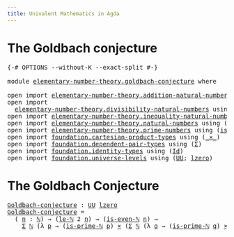 ```yaml
---
title: Univalent Mathematics in Agda
---
```


# The Goldbach conjecture

<pre class="Agda"><a id="82" class="Symbol">{-#</a> <a id="86" class="Keyword">OPTIONS</a> <a id="94" class="Pragma">--without-K</a> <a id="106" class="Pragma">--exact-split</a> <a id="120" class="Symbol">#-}</a>

<a id="125" class="Keyword">module</a> <a id="132" href="elementary-number-theory.goldbach-conjecture.html" class="Module">elementary-number-theory.goldbach-conjecture</a> <a id="177" class="Keyword">where</a>

<a id="184" class="Keyword">open</a> <a id="189" class="Keyword">import</a> <a id="196" href="elementary-number-theory.addition-natural-numbers.html" class="Module">elementary-number-theory.addition-natural-numbers</a> <a id="246" class="Keyword">using</a> <a id="252" class="Symbol">(</a><a id="253" href="elementary-number-theory.addition-natural-numbers.html#988" class="Function">add-ℕ</a><a id="258" class="Symbol">)</a>
<a id="260" class="Keyword">open</a> <a id="265" class="Keyword">import</a>
  <a id="274" href="elementary-number-theory.divisibility-natural-numbers.html" class="Module">elementary-number-theory.divisibility-natural-numbers</a> <a id="328" class="Keyword">using</a> <a id="334" class="Symbol">(</a><a id="335" href="elementary-number-theory.divisibility-natural-numbers.html#2390" class="Function">is-even-ℕ</a><a id="344" class="Symbol">)</a>
<a id="346" class="Keyword">open</a> <a id="351" class="Keyword">import</a> <a id="358" href="elementary-number-theory.inequality-natural-numbers.html" class="Module">elementary-number-theory.inequality-natural-numbers</a> <a id="410" class="Keyword">using</a> <a id="416" class="Symbol">(</a><a id="417" href="elementary-number-theory.inequality-natural-numbers.html#9976" class="Function">le-ℕ</a><a id="421" class="Symbol">)</a>
<a id="423" class="Keyword">open</a> <a id="428" class="Keyword">import</a> <a id="435" href="elementary-number-theory.natural-numbers.html" class="Module">elementary-number-theory.natural-numbers</a> <a id="476" class="Keyword">using</a> <a id="482" class="Symbol">(</a><a id="483" href="elementary-number-theory.natural-numbers.html#1444" class="Datatype">ℕ</a><a id="484" class="Symbol">)</a>
<a id="486" class="Keyword">open</a> <a id="491" class="Keyword">import</a> <a id="498" href="elementary-number-theory.prime-numbers.html" class="Module">elementary-number-theory.prime-numbers</a> <a id="537" class="Keyword">using</a> <a id="543" class="Symbol">(</a><a id="544" href="elementary-number-theory.prime-numbers.html#1945" class="Function">is-prime-ℕ</a><a id="554" class="Symbol">)</a>
<a id="556" class="Keyword">open</a> <a id="561" class="Keyword">import</a> <a id="568" href="foundation.cartesian-product-types.html" class="Module">foundation.cartesian-product-types</a> <a id="603" class="Keyword">using</a> <a id="609" class="Symbol">(</a><a id="610" href="foundation-core.cartesian-product-types.html#577" class="Function Operator">_×_</a><a id="613" class="Symbol">)</a>
<a id="615" class="Keyword">open</a> <a id="620" class="Keyword">import</a> <a id="627" href="foundation.dependent-pair-types.html" class="Module">foundation.dependent-pair-types</a> <a id="659" class="Keyword">using</a> <a id="665" class="Symbol">(</a><a id="666" href="foundation-core.dependent-pair-types.html#502" class="Record">Σ</a><a id="667" class="Symbol">)</a>
<a id="669" class="Keyword">open</a> <a id="674" class="Keyword">import</a> <a id="681" href="foundation.identity-types.html" class="Module">foundation.identity-types</a> <a id="707" class="Keyword">using</a> <a id="713" class="Symbol">(</a><a id="714" href="foundation-core.identity-types.html#641" class="Datatype">Id</a><a id="716" class="Symbol">)</a>
<a id="718" class="Keyword">open</a> <a id="723" class="Keyword">import</a> <a id="730" href="foundation.universe-levels.html" class="Module">foundation.universe-levels</a> <a id="757" class="Keyword">using</a> <a id="763" class="Symbol">(</a><a id="764" href="foundation-core.universe-levels.html#222" class="Primitive">UU</a><a id="766" class="Symbol">;</a> <a id="768" href="Agda.Primitive.html#764" class="Primitive">lzero</a><a id="773" class="Symbol">)</a>
</pre>
# The Goldbach Conjecture

<pre class="Agda"><a id="Goldbach-conjecture"></a><a id="815" href="elementary-number-theory.goldbach-conjecture.html#815" class="Function">Goldbach-conjecture</a> <a id="835" class="Symbol">:</a> <a id="837" href="foundation-core.universe-levels.html#222" class="Primitive">UU</a> <a id="840" href="Agda.Primitive.html#764" class="Primitive">lzero</a>
<a id="846" href="elementary-number-theory.goldbach-conjecture.html#815" class="Function">Goldbach-conjecture</a> <a id="866" class="Symbol">=</a>
  <a id="870" class="Symbol">(</a> <a id="872" href="elementary-number-theory.goldbach-conjecture.html#872" class="Bound">n</a> <a id="874" class="Symbol">:</a> <a id="876" href="elementary-number-theory.natural-numbers.html#1444" class="Datatype">ℕ</a><a id="877" class="Symbol">)</a> <a id="879" class="Symbol">→</a> <a id="881" class="Symbol">(</a><a id="882" href="elementary-number-theory.inequality-natural-numbers.html#9976" class="Function">le-ℕ</a> <a id="887" class="Number">2</a> <a id="889" href="elementary-number-theory.goldbach-conjecture.html#872" class="Bound">n</a><a id="890" class="Symbol">)</a> <a id="892" class="Symbol">→</a> <a id="894" class="Symbol">(</a><a id="895" href="elementary-number-theory.divisibility-natural-numbers.html#2390" class="Function">is-even-ℕ</a> <a id="905" href="elementary-number-theory.goldbach-conjecture.html#872" class="Bound">n</a><a id="906" class="Symbol">)</a> <a id="908" class="Symbol">→</a>
    <a id="914" href="foundation-core.dependent-pair-types.html#502" class="Record">Σ</a> <a id="916" href="elementary-number-theory.natural-numbers.html#1444" class="Datatype">ℕ</a> <a id="918" class="Symbol">(λ</a> <a id="921" href="elementary-number-theory.goldbach-conjecture.html#921" class="Bound">p</a> <a id="923" class="Symbol">→</a> <a id="925" class="Symbol">(</a><a id="926" href="elementary-number-theory.prime-numbers.html#1945" class="Function">is-prime-ℕ</a> <a id="937" href="elementary-number-theory.goldbach-conjecture.html#921" class="Bound">p</a><a id="938" class="Symbol">)</a> <a id="940" href="foundation-core.cartesian-product-types.html#577" class="Function Operator">×</a> <a id="942" class="Symbol">(</a><a id="943" href="foundation-core.dependent-pair-types.html#502" class="Record">Σ</a> <a id="945" href="elementary-number-theory.natural-numbers.html#1444" class="Datatype">ℕ</a> <a id="947" class="Symbol">(λ</a> <a id="950" href="elementary-number-theory.goldbach-conjecture.html#950" class="Bound">q</a> <a id="952" class="Symbol">→</a> <a id="954" class="Symbol">(</a><a id="955" href="elementary-number-theory.prime-numbers.html#1945" class="Function">is-prime-ℕ</a> <a id="966" href="elementary-number-theory.goldbach-conjecture.html#950" class="Bound">q</a><a id="967" class="Symbol">)</a> <a id="969" href="foundation-core.cartesian-product-types.html#577" class="Function Operator">×</a> <a id="971" href="foundation-core.identity-types.html#641" class="Datatype">Id</a> <a id="974" class="Symbol">(</a><a id="975" href="elementary-number-theory.addition-natural-numbers.html#988" class="Function">add-ℕ</a> <a id="981" href="elementary-number-theory.goldbach-conjecture.html#921" class="Bound">p</a> <a id="983" href="elementary-number-theory.goldbach-conjecture.html#950" class="Bound">q</a><a id="984" class="Symbol">)</a> <a id="986" href="elementary-number-theory.goldbach-conjecture.html#872" class="Bound">n</a><a id="987" class="Symbol">)))</a>
</pre>